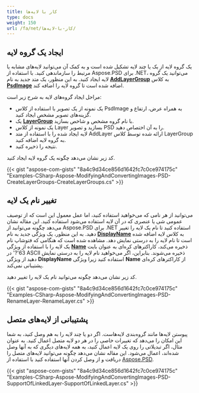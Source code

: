 ```yaml
---
title: کار با لایه‌ها
type: docs
weight: 150
url: /fa/net/کار-با-لایه‌ها/
---
```


## **ایجاد یک گروه لایه**
یک گروه لایه از یک یا چند لایه تشکیل شده است و به کمک آن می‌توانید لایه‌های مشابه یا مرتبط را سازماندهی کنید. با استفاده از Aspose.PSD برای .NET، می‌توانید یک گروه لایه ایجاد کنید. به این منظور، یک متد جدید به نام [**AddLayerGroup**](https://reference.aspose.com/net/psd/aspose.psd.fileformats.psd/psdimage/methods/addlayergroup) به کلاس **[PsdImage](https://reference.aspose.com/net/psd/aspose.psd.fileformats.psd/psdimage)** اضافه شده است تا گروه لایه را اضافه کند.

مراحل ایجاد گروه‌های لایه به شرح زیر است:

- یک نمونه از یک تصویر با استفاده از کلاس PsdImage به همراه عرض، ارتفاع و گزینه‌های تصویر مشخص ایجاد کنید.
- یک [**LayerGroup**](https://reference.aspose.com/net/psd/aspose.psd.fileformats.psd/layers/layergroup) با نام گروه مشخص و شاخص بسازید.
- یک نمونه از کلاس Layer بسازید و تصویر PSD را به آن اختصاص دهید.
- لایه ایجاد شده را با استفاده از متد AddLayer ارائه شده توسط کلاس LayerGroup به گروه لایه اضافه کنید.
- نتیجه را ذخیره کنید.

کد زیر نشان می‌دهد چگونه یک گروه لایه ایجاد کنید.

{{< gist "aspose-com-gists" "8a4c9d34ce856d1642fc7c0ce974175c" "Examples-CSharp-Aspose-ModifyingAndConvertingImages-PSD-CreateLayerGroups-CreateLayerGroups.cs" >}}


## **تغییر نام یک لایه**
می‌توانید از هر نامی که می‌خواهید استفاده کنید، اما عمل معمول این است که از توصیف عمومی شی یا عنصری که در آن لایه استفاده می‌شود استفاده کنید. این مقاله نشان می‌دهد چگونه می‌توانید از Aspose.PSD برای .NET استفاده کنید تا نام یک لایه را تغییر دهید. به این منظور، یک ویژگی جدید به نام [**DisplayName**](https://reference.aspose.com/psd/net/aspose.psd.fileformats.psd/layers/layer/properties/displayname) به کلاس لایه اضافه شده است تا نام لایه را به درستی نمایش دهد. مشاهده شده است که هنگامی که فتوشاپ نام یک لایه را با استفاده از ویژگی [**Name**](https://reference.aspose.com/psd/net/aspose.psd.fileformats.psd/layers/layer/properties/name) ذخیره می‌کند، کاراکترهای کره‌ای به عنوان بایت 63'?' در ASCII ذخیره می‌شوند. بنابراین، اگر می‌خواهید نام لایه را به درستی نمایش دهید از ویژگی **DisplayName** استفاده کنید زیرا ویژگی **Name** از کاراکترهای کره‌ای پشتیبانی نمی‌کند.

کد زیر نشان می‌دهد چگونه می‌توانید نام یک لایه را تغییر دهید.


{{< gist "aspose-com-gists" "8a4c9d34ce856d1642fc7c0ce974175c" "Examples-CSharp-Aspose-ModifyingAndConvertingImages-PSD-RenameLayer-RenameLayer.cs" >}}
## **پشتیبانی از لایه‌های متصل**
پیوستن لایه‌ها مانند گروه‌بندی لایه‌هاست. اگر دو یا چند لایه را به هم وصل کنید، به شما این امکان را می‌دهد که تغییرات خاصی را در هر دو لایه متصل اعمال کنید. به عنوان مثال، اگر تبدیلاتی را روی یک لایه اعمال کنید، به همه لایه‌های دیگری که به آنها وصل شده‌اند، اعمال می‌شود. این مقاله نشان می‌دهد چگونه می‌توانید لایه‌های متصل را دریافت و از وصل کردن آنها استفاده کنید با استفاده از [Aspose.PSD](https://products.aspose.com/psd).

{{< gist "aspose-com-gists" "8a4c9d34ce856d1642fc7c0ce974175c" "Examples-CSharp-Aspose-ModifyingAndConvertingImages-PSD-SupportOfLinkedLayer-SupportOfLinkedLayer.cs" >}}
